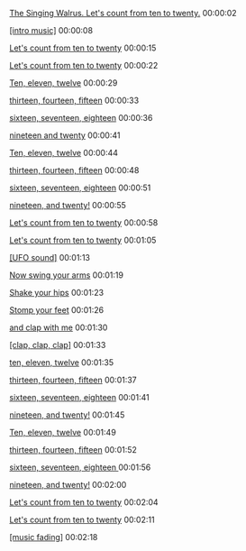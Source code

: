 [The Singing Walrus. Let's count from ten to twenty.](https://www.youtube.com/watch?v=wiGEEJLLKd8#t=00h00m02s)
00:00:02

[ [intro music]](https://www.youtube.com/watch?v=wiGEEJLLKd8#t=00h00m08s)
00:00:08

[Let's count from ten to twenty](https://www.youtube.com/watch?v=wiGEEJLLKd8#t=00h00m15s)
00:00:15

[Let's count from ten to twenty](https://www.youtube.com/watch?v=wiGEEJLLKd8#t=00h00m22s)
00:00:22

[Ten, eleven, twelve](https://www.youtube.com/watch?v=wiGEEJLLKd8#t=00h00m29s)
00:00:29

[thirteen, fourteen, fifteen](https://www.youtube.com/watch?v=wiGEEJLLKd8#t=00h00m33s)
00:00:33

[sixteen, seventeen, eighteen](https://www.youtube.com/watch?v=wiGEEJLLKd8#t=00h00m36s)
00:00:36

[nineteen and twenty](https://www.youtube.com/watch?v=wiGEEJLLKd8#t=00h00m41s)
00:00:41

[Ten, eleven, twelve](https://www.youtube.com/watch?v=wiGEEJLLKd8#t=00h00m44s)
00:00:44

[thirteen, fourteen, fifteen](https://www.youtube.com/watch?v=wiGEEJLLKd8#t=00h00m48s)
00:00:48

[sixteen, seventeen, eighteen](https://www.youtube.com/watch?v=wiGEEJLLKd8#t=00h00m51s)
00:00:51

[nineteen, and twenty!](https://www.youtube.com/watch?v=wiGEEJLLKd8#t=00h00m55s)
00:00:55

[Let's count from ten to twenty](https://www.youtube.com/watch?v=wiGEEJLLKd8#t=00h00m58s)
00:00:58

[Let's count from ten to twenty](https://www.youtube.com/watch?v=wiGEEJLLKd8#t=00h01m05s)
00:01:05

[[UFO sound]](https://www.youtube.com/watch?v=wiGEEJLLKd8#t=00h01m13s)
00:01:13

[Now swing your arms](https://www.youtube.com/watch?v=wiGEEJLLKd8#t=00h01m19s)
00:01:19

[Shake your hips](https://www.youtube.com/watch?v=wiGEEJLLKd8#t=00h01m23s)
00:01:23

[Stomp your feet](https://www.youtube.com/watch?v=wiGEEJLLKd8#t=00h01m26s)
00:01:26

[and clap with me](https://www.youtube.com/watch?v=wiGEEJLLKd8#t=00h01m30s)
00:01:30

[[clap, clap, clap]](https://www.youtube.com/watch?v=wiGEEJLLKd8#t=00h01m33s)
00:01:33

[ten, eleven, twelve](https://www.youtube.com/watch?v=wiGEEJLLKd8#t=00h01m35s)
00:01:35

[thirteen, fourteen, fifteen](https://www.youtube.com/watch?v=wiGEEJLLKd8#t=00h01m37s)
00:01:37

[ sixteen, seventeen, eighteen](https://www.youtube.com/watch?v=wiGEEJLLKd8#t=00h01m41s)
00:01:41

[nineteen, and twenty!](https://www.youtube.com/watch?v=wiGEEJLLKd8#t=00h01m45s)
00:01:45

[Ten, eleven, twelve](https://www.youtube.com/watch?v=wiGEEJLLKd8#t=00h01m49s)
00:01:49

[thirteen, fourteen, fifteen](https://www.youtube.com/watch?v=wiGEEJLLKd8#t=00h01m52s)
00:01:52

[ sixteen, seventeen, eighteen ](https://www.youtube.com/watch?v=wiGEEJLLKd8#t=00h01m56s)
00:01:56

[nineteen, and twenty!](https://www.youtube.com/watch?v=wiGEEJLLKd8#t=00h02m00s)
00:02:00

[Let's count from ten to twenty](https://www.youtube.com/watch?v=wiGEEJLLKd8#t=00h02m04s)
00:02:04

[Let's count from ten to twenty](https://www.youtube.com/watch?v=wiGEEJLLKd8#t=00h02m11s)
00:02:11

[ [music fading]](https://www.youtube.com/watch?v=wiGEEJLLKd8#t=00h02m18s)
00:02:18

